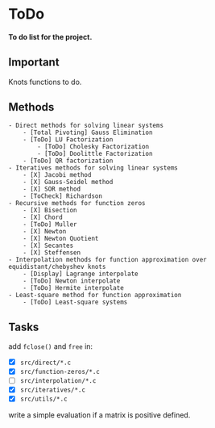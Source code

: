 # ToDo
#### To do list for the project.

## Important

Knots functions to do.

## Methods

	- Direct methods for solving linear systems
		- [Total Pivoting] Gauss Elimination
		- [ToDo] LU Factorization
			- [ToDo] Cholesky Factorization
			- [ToDo] Doolittle Factorization
		- [ToDo] QR factorization
	- Iteratives methods for solving linear systems
		- [X] Jacobi method
		- [X] Gauss-Seidel method
		- [X] SOR method
		- [ToCheck] Richardson
	- Recursive methods for function zeros
		- [X] Bisection
		- [X] Chord
		- [ToDo] Muller
		- [X] Newton
		- [X] Newton Quotient
		- [X] Secantes
		- [X] Steffensen
	- Interpolation methods for function approximation over equidistant/chebyshev knots
		- [Display] Lagrange interpolate
		- [ToDo] Newton interpolate
		- [ToDo] Hermite interpolate
	- Least-square method for function approximation
		- [ToDo] Least-square systems
		
## Tasks

add `fclose()` and `free` in:
 - [X] `src/direct/*.c`
 - [X] `src/function-zeros/*.c`
 - [ ] `src/interpolation/*.c`
 - [X] `src/iteratives/*.c`
 - [X] `src/utils/*.c`

write a simple evaluation if a matrix is positive defined.